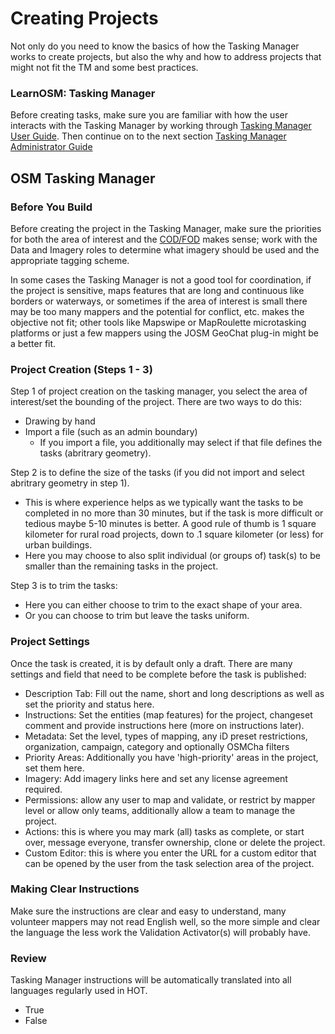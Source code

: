 # Creating Projects

Not only do you need to know the basics of how the Tasking Manager works to create projects, but also the why and how to address projects that might not fit the TM and some best practices.

### LearnOSM: Tasking Manager

Before creating tasks, make sure you are familiar with how the user interacts with the Tasking Manager by working through [Tasking Manager User Guide](https://learnosm.org/en/coordination/tm-user/). Then continue on to the next section [Tasking Manager Administrator Guide](https://learnosm.org/en/coordination/tm-admin/)

## OSM Tasking Manager

### Before You Build

Before creating the project in the Tasking Manager, make sure the priorities for both the area of interest and the [COD/FOD](http://learnosm.org/en/beginner/glossary/) makes sense; work with the Data and Imagery roles to determine what imagery should be used and the appropriate tagging scheme.

In some cases the Tasking Manager is not a good tool for coordination, if the project is sensitive, maps features that are long and continuous like borders or waterways, or sometimes if the area of interest is small there may be too many mappers and the potential for conflict, etc. makes the objective not fit; other tools like Mapswipe or MapRoulette microtasking platforms or just a few mappers using the JOSM GeoChat plug-in might be a better fit.

### Project Creation \(Steps 1 - 3\)

Step 1 of project creation on the tasking manager, you select the area of interest/set the bounding of the project. There are two ways to do this:

* Drawing by hand
* Import a file \(such as an admin boundary\)
  * If you import a file, you additionally may select if that file defines the tasks (abritrary geometry).

Step 2 is to define the size of the tasks (if you did not import and select abritrary geometry in step 1).
* This is where experience helps as we typically want the tasks to be completed in no more than 30 minutes, but if the task is more difficult or tedious maybe 5-10 minutes is better. A good rule of thumb is 1 square kilometer for rural road projects, down to .1 square kilometer (or less) for urban buildings.
* Here you may choose to also split individual (or groups of) task(s) to be smaller than the remaining tasks in the project.

Step 3 is to trim the tasks:
* Here you can either choose to trim to the exact shape of your area.
* Or you can choose to trim but leave the tasks uniform.

### Project Settings

Once the task is created, it is by default only a draft. There are many settings and field that need to be complete before the task is published: 

* Description Tab: Fill out the name, short and long descriptions as well as set the priority and status here.
* Instructions: Set the entities \(map features\) for the project, changeset comment and provide instructions here \(more on instructions later\).
* Metadata: Set the level, types of mapping, any iD preset restrictions, organization, campaign, category and optionally OSMCha filters
* Priority Areas: Additionally you have 'high-priority' areas in the project, set them here.
* Imagery: Add imagery links here and set any license agreement required.
* Permissions: allow any user to map and validate, or restrict by mapper level or allow only teams, additionally allow a team to manage the project.
* Actions: this is where you may mark (all) tasks as complete, or start over, message everyone, transfer ownership, clone or delete the project.
* Custom Editor: this is where you enter the URL for a custom editor that can be opened by the user from the task selection area of the project.

### Making Clear Instructions

Make sure the instructions are clear and easy to understand, many volunteer mappers may not read English well, so the more simple and clear the language the less work the Validation Activator\(s\) will probably have.

### Review

Tasking Manager instructions will be automatically translated into all languages regularly used in HOT.

* True
* False

